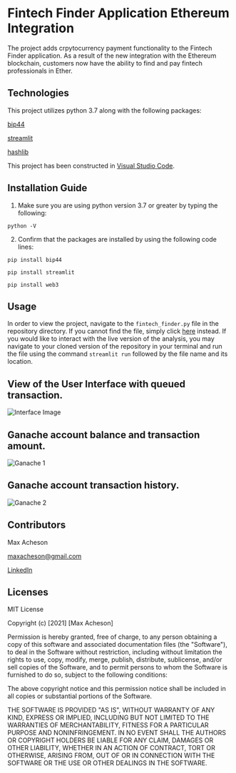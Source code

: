 # Fintech Finder Application Ethereum Integration

The project adds crpytocurrency payment functionality to the Fintech Finder application. As a result of the new integration with the Ethereum blockchain, customers now have the ability to find and pay fintech professionals in Ether.

## Technologies

This project utilizes python 3.7 along with the following packages:

[bip44](https://pypi.org/project/bip44/) 

[streamlit](https://pypi.org/project/streamlit/)

[hashlib](https://pypi.org/project/web3/)

This project has been constructed in [Visual Studio Code](https://code.visualstudio.com/).

## Installation Guide

1. Make sure you are using python version 3.7 or greater by typing the following:

`python -V`

2. Confirm that the packages are installed by using the following code lines:

`pip install bip44`

`pip install streamlit`

`pip install web3`

## Usage

In order to view the project, navigate to the `fintech_finder.py` file in the repository directory. If you cannot find the file, simply click [here](https://github.com/MaxAcheson/module_19_challenge/blob/main/Starter_Code/fintech_finder.py) instead. If you would like to interact with the live version of the analysis, you may navigate to your cloned version of the repository in your terminal and run the file using the command `streamlit run` followed by the file name and its location.

## View of the User Interface with queued transaction.

![Interface Image](https://github.com/MaxAcheson/module_19_challenge/blob/main/Starter_Code/Images/Project%20Image%201.png)

## Ganache account balance and transaction amount.

![Ganache 1](https://github.com/MaxAcheson/module_19_challenge/blob/main/Starter_Code/Images/Project%20Image%203.png)

## Ganache account transaction history.

![Ganache 2](https://github.com/MaxAcheson/module_19_challenge/blob/main/Starter_Code/Images/Project%20Image%202.png)

## Contributors

Max Acheson

maxacheson@gmail.com

[LinkedIn](https://www.linkedin.com/in/max-acheson-75093a19a/)

## Licenses

MIT License

Copyright (c) [2021] [Max Acheson]

Permission is hereby granted, free of charge, to any person obtaining a copy of this software and associated documentation files (the "Software"), to deal in the Software without restriction, including without limitation the rights to use, copy, modify, merge, publish, distribute, sublicense, and/or sell copies of the Software, and to permit persons to whom the Software is furnished to do so, subject to the following conditions:

The above copyright notice and this permission notice shall be included in all copies or substantial portions of the Software.

THE SOFTWARE IS PROVIDED "AS IS", WITHOUT WARRANTY OF ANY KIND, EXPRESS OR IMPLIED, INCLUDING BUT NOT LIMITED TO THE WARRANTIES OF MERCHANTABILITY, FITNESS FOR A PARTICULAR PURPOSE AND NONINFRINGEMENT. IN NO EVENT SHALL THE AUTHORS OR COPYRIGHT HOLDERS BE LIABLE FOR ANY CLAIM, DAMAGES OR OTHER LIABILITY, WHETHER IN AN ACTION OF CONTRACT, TORT OR OTHERWISE, ARISING FROM, OUT OF OR IN CONNECTION WITH THE SOFTWARE OR THE USE OR OTHER DEALINGS IN THE SOFTWARE.